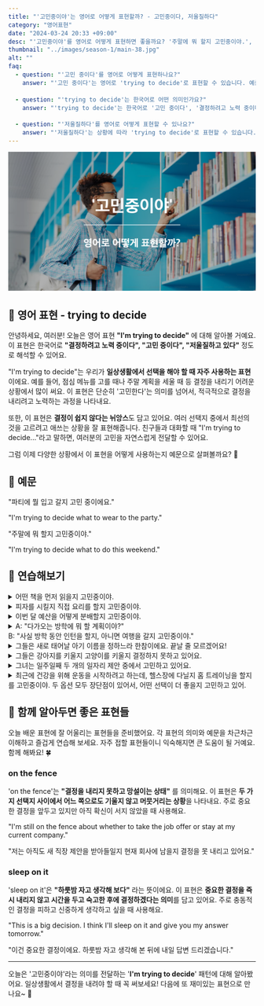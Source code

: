 ```yaml
---
title: "'고민중이야'는 영어로 어떻게 표현할까? - 고민중이다, 저울질하다"
category: "영어표현"
date: "2024-03-24 20:33 +09:00"
desc: "'고민중이야'를 영어로 어떻게 표현하면 좋을까요? '주말에 뭐 할지 고민중이야.', '새 차를 살지 말지 고민중이야.' 등을 영어로 표현하는 법을 배워봅시다. 다양한 예문을 통해서 연습하고 본인의 표현으로 만들어 보세요."
thumbnail: "../images/season-1/main-38.jpg"
alt: ""
faq:
  - question: "'고민 중이다'를 영어로 어떻게 표현하나요?"
    answer: "'고민 중이다'는 영어로 'trying to decide'로 표현할 수 있습니다. 예를 들어, 'I'm trying to decide what to wear'는 '무엇을 입을지 고민 중이에요'라는 의미입니다."

  - question: "'trying to decide'는 한국어로 어떤 의미인가요?"
    answer: "'trying to decide'는 한국어로 '고민 중이다', '결정하려고 노력 중이다', '저울질하고 있다' 등으로 번역될 수 있습니다. 이 표현은 선택을 해야 할 때 결정을 내리기 위해 적극적으로 노력하는 과정을 나타냅니다."

  - question: "'저울질하다'를 영어로 어떻게 표현할 수 있나요?"
    answer: "'저울질하다'는 상황에 따라 'trying to decide'로 표현할 수 있습니다. 예를 들어, '새 휴대폰을 살지 말지 저울질하고 있어요'는 'I've been trying to decide if I should get a new phone or not'로 말할 수 있습니다."
---
```


![고민중이야 영어표현](../images/season-1/main-38.jpg)

## 🌟 영어 표현 - trying to decide

안녕하세요, 여러분! 오늘은 영어 표현 **"I'm trying to decide"** 에 대해 알아볼 거예요. 이 표현은 한국어로 **"결정하려고 노력 중이다", "고민 중이다", "저울질하고 있다"** 정도로 해석할 수 있어요.

"I'm trying to decide"는 우리가 **일상생활에서 선택을 해야 할 때 자주 사용하는 표현**이에요. 예를 들어, 점심 메뉴를 고를 때나 주말 계획을 세울 때 등 결정을 내리기 어려운 상황에서 많이 써요. 이 표현은 단순히 '고민한다'는 의미를 넘어서, 적극적으로 결정을 내리려고 노력하는 과정을 나타내요.

또한, 이 표현은 **결정이 쉽지 않다는 뉘앙스**도 담고 있어요. 여러 선택지 중에서 최선의 것을 고르려고 애쓰는 상황을 잘 표현해줍니다. 친구들과 대화할 때 "I'm trying to decide..."라고 말하면, 여러분의 고민을 자연스럽게 전달할 수 있어요.

그럼 이제 다양한 상황에서 이 표현을 어떻게 사용하는지 예문으로 살펴볼까요? 🤔

## 📖 예문

"파티에 뭘 입고 갈지 고민 중이에요."

"I'm trying to decide what to wear to the party."

"주말에 뭐 할지 고민중이야."

"I'm trying to decide what to do this weekend."

## 💬 연습해보기

<details>
  <summary>어떤 책을 먼저 읽을지 고민중이야.</summary>
  <span>I'm trying to decide which book to read first.</span>
</details>

<details>
  <summary>피자를 시킬지 직접 요리를 할지 고민중이야.</summary>
  <span>I'm trying to decide between ordering pizza or cooking something myself.</span>
</details>

<details>
  <summary>이번 달 예산을 어떻게 분배할지 고민중이야.</summary>
<span>I'm trying to decide how to allocate my budget this month.</span>
</details>

<details>
  <summary>A: "다가오는 방학에 뭐 할 계획이야?"<br>B: "사실 방학 동안 인턴을 할지, 아니면 여행을 갈지 고민중이야."</summary>
  <span>A: "What are your plans for the upcoming holiday?"<br>B: "Actually, I'm trying to decide whether to do an internship or go on a trip during the break."</span>
</details>

<details>
<summary>그들은 새로 태어날 아기 이름을 정하느라 한참이에요. 끝날 줄 모르겠어요!</summary>
<span>They're trying to decide on a name for their new baby. It's taking forever!</span>
</details>

<details>
<summary>그들은 강아지를 키울지 고양이를 키울지 결정하지 못하고 있어요.</summary>
<span>They're trying to decide between getting a dog or a cat as a pet.</span>
</details>

<details>
<summary>그녀는 일주일째 두 개의 일자리 제안 중에서 고민하고 있어요.</summary>
<span>She's been trying to decide between two job offers all week.</span>
</details>

<details>
  <summary>최근에 건강을 위해 운동을 시작하려고 하는데, 헬스장에 다닐지 홈 트레이닝을 할지를 고민중이야. 두 옵션 모두 장단점이 있어서, 어떤 선택이 더 좋을지 고민하고 있어.</summary>
<span>Lately, I've been wanting to start exercising for my health, and I'm trying to decide whether to join a gym or do home workouts. Both options have their pros and cons, so I'm carefully considering which choice would be better for me.</span>
</details>

## 🤝 함께 알아두면 좋은 표현들

오늘 배운 표현에 잘 어울리는 표현들을 준비했어요. 각 표현의 의미와 예문을 차근차근 이해하고 즐겁게 연습해 보세요. 자주 접할 표현들이니 익숙해지면 큰 도움이 될 거예요. 함께 해봐요! 🍀

### on the fence

'on the fence'는 **"결정을 내리지 못하고 망설이는 상태"** 를 의미해요. 이 표현은 **두 가지 선택지 사이에서 어느 쪽으로도 기울지 않고 머뭇거리는 상황**을 나타내요. 주로 중요한 결정을 앞두고 있지만 아직 확신이 서지 않았을 때 사용해요.

"I'm still on the fence about whether to take the job offer or stay at my current company."

"저는 아직도 새 직장 제안을 받아들일지 현재 회사에 남을지 결정을 못 내리고 있어요."

### sleep on it

'sleep on it'은 **"하룻밤 자고 생각해 보다"** 라는 뜻이에요. 이 표현은 **중요한 결정을 즉시 내리지 않고 시간을 두고 숙고한 후에 결정하겠다는 의미**를 담고 있어요. 주로 충동적인 결정을 피하고 신중하게 생각하고 싶을 때 사용해요.

"This is a big decision. I think I'll sleep on it and give you my answer tomorrow."

"이건 중요한 결정이에요. 하룻밤 자고 생각해 본 뒤에 내일 답변 드리겠습니다."

---

오늘은 '고민중이야'라는 의미를 전달하는 '**I'm trying to decide**' 패턴에 대해 알아봤어요. 일상생활에서 결정을 내려야 할 때 꼭 써보세요! 다음에 또 재미있는 표현으로 만나요~ 👋
